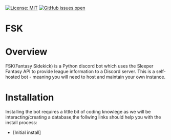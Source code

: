 [![License: MIT](https://img.shields.io/badge/License-MIT-yellow.svg)](https://opensource.org/licenses/MIT)
[![GitHub issues open](https://img.shields.io/github/issues/RyanSowden/ffsk.svg?colour=orange)](https://github.com/RyanSowden/ffsk/issues)


# FSK

# Overview
FSK(Fantasy Sidekick) is a Python discord bot which uses the Sleeper Fantasy API to provide league information to a Discord server.
This is a self-hosted bot - meaning you will need to host and maintain your own instance.

# Installation
Installing the bot requires a little bit of coding knowlege as we will be interacting/creating a database,the follwing links should help you with the install process:

* [Initial install]
